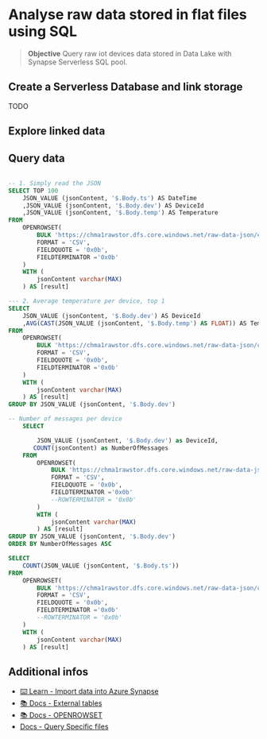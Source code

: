 # Analyse raw data stored in flat files using SQL

> **Objective** Query raw iot devices data stored in Data Lake with Synapse Serverless SQL pool.

## Create a Serverless Database and link storage

TODO

## Explore linked data

## Query data

```sql

-- 1. Simply read the JSON
SELECT TOP 100
    JSON_VALUE (jsonContent, '$.Body.ts') AS DateTime
    ,JSON_VALUE (jsonContent, '$.Body.dev') AS DeviceId
    ,JSON_VALUE (jsonContent, '$.Body.temp') AS Temperature
FROM
    OPENROWSET(
        BULK 'https://chma1rawstor.dfs.core.windows.net/raw-data-json/chma1iothub/00/2020/12/*/*/*',
        FORMAT = 'CSV',
        FIELDQUOTE = '0x0b',
        FIELDTERMINATOR ='0x0b'
    )
    WITH (
        jsonContent varchar(MAX)
    ) AS [result]

--- 2. Average temperature per device, top 1
SELECT
    JSON_VALUE (jsonContent, '$.Body.dev') AS DeviceId
    ,AVG(CAST(JSON_VALUE (jsonContent, '$.Body.temp') AS FLOAT)) AS Temperature
FROM
    OPENROWSET(
        BULK 'https://chma1rawstor.dfs.core.windows.net/raw-data-json/chma1iothub/00/2020/12/*/*/*',
        FORMAT = 'CSV',
        FIELDQUOTE = '0x0b',
        FIELDTERMINATOR ='0x0b'
    )
    WITH (
        jsonContent varchar(MAX)
    ) AS [result]
GROUP BY JSON_VALUE (jsonContent, '$.Body.dev')

-- Number of messages per device
    SELECT 

        JSON_VALUE (jsonContent, '$.Body.dev') as DeviceId,
       COUNT(jsonContent) as NumberOfMessages
    FROM
        OPENROWSET(
            BULK 'https://chma1rawstor.dfs.core.windows.net/raw-data-json/chma1iothub/00/2020/12/*/*/*',
            FORMAT = 'CSV',
            FIELDQUOTE = '0x0b',
            FIELDTERMINATOR ='0x0b'
            --ROWTERMINATOR = '0x0b'
        )
        WITH (
            jsonContent varchar(MAX)
        ) AS [result]
GROUP BY JSON_VALUE (jsonContent, '$.Body.dev')
ORDER BY NumberOfMessages ASC

```

```sql
SELECT 
    COUNT(JSON_VALUE (jsonContent, '$.Body.ts'))
FROM
    OPENROWSET(
        BULK 'https://chma1rawstor.dfs.core.windows.net/raw-data-json/chma1iothub/00/2020/12/*/*/*.json',
        FORMAT = 'CSV',
        FIELDQUOTE = '0x0b',
        FIELDTERMINATOR ='0x0b'
        --ROWTERMINATOR = '0x0b'
    )
    WITH (
        jsonContent varchar(MAX)
    ) AS [result]

```


## Additional infos


- [⌨️ Learn - Import data into Azure Synapse](https://docs.microsoft.com/en-us/learn/modules/import-data-into-asdw-with-polybase/)
- [📚 Docs - External tables](https://docs.microsoft.com/en-us/azure/synapse-analytics/sql/develop-tables-external-tables?tabs=sql-pool)
- [📚 Docs - OPENROWSET](https://docs.microsoft.com/en-us/azure/synapse-analytics/sql/develop-openrowset)
- [Docs - Query Specific files](https://docs.microsoft.com/en-us/azure/synapse-analytics/sql/query-specific-files)